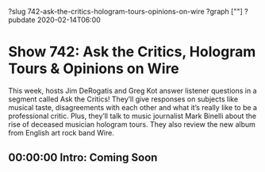 ?slug 742-ask-the-critics-hologram-tours-opinions-on-wire
?graph [""]
?pubdate 2020-02-14T06:00

# Show 742: Ask the Critics, Hologram Tours & Opinions on Wire

This week, hosts Jim DeRogatis and Greg Kot answer listener questions in a segment called Ask the Critics! They’ll give responses on subjects like musical taste, disagreements with each other and what it’s really like to be a professional critic. Plus, they’ll talk to music journalist Mark Binelli about the rise of deceased musician hologram tours. They also review the new album from English art rock band Wire.

## 00:00:00 Intro: Coming Soon